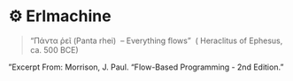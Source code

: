 #  ⚙️ Erlmachine

> “Πάντα ῥεῖ (Panta rhei)  – Everything flows”  ( Heraclitus of Ephesus, ca. 500 BCE) 

”Excerpt From: Morrison, J. Paul. “Flow-Based Programming - 2nd Edition.” 
